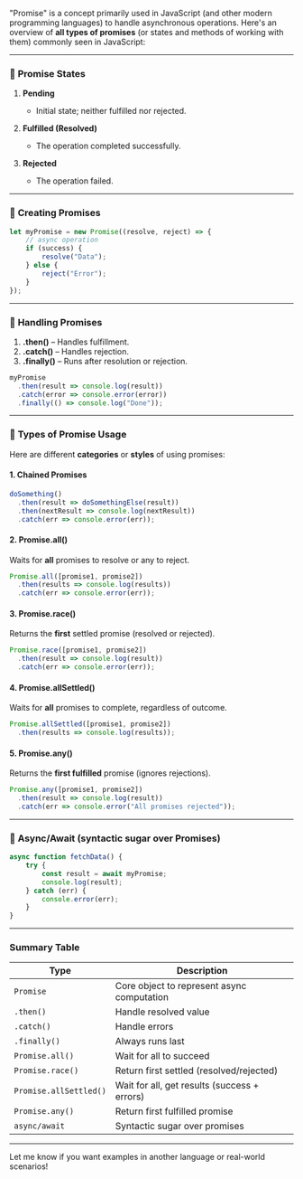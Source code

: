 "Promise" is a concept primarily used in JavaScript (and other modern programming languages) to handle asynchronous operations. Here's an overview of **all types of promises** (or states and methods of working with them) commonly seen in JavaScript:

---

### 🔄 **Promise States**

1. **Pending**

   * Initial state; neither fulfilled nor rejected.
2. **Fulfilled (Resolved)**

   * The operation completed successfully.
3. **Rejected**

   * The operation failed.

---

### 🧱 **Creating Promises**

```javascript
let myPromise = new Promise((resolve, reject) => {
    // async operation
    if (success) {
        resolve("Data");
    } else {
        reject("Error");
    }
});
```

---

### 🔧 **Handling Promises**

1. **.then()** – Handles fulfillment.
2. **.catch()** – Handles rejection.
3. **.finally()** – Runs after resolution or rejection.

```javascript
myPromise
  .then(result => console.log(result))
  .catch(error => console.error(error))
  .finally(() => console.log("Done"));
```

---

### 🧰 **Types of Promise Usage**

Here are different **categories** or **styles** of using promises:

#### 1. **Chained Promises**

```javascript
doSomething()
  .then(result => doSomethingElse(result))
  .then(nextResult => console.log(nextResult))
  .catch(err => console.error(err));
```

#### 2. **Promise.all()**

Waits for **all** promises to resolve or any to reject.

```javascript
Promise.all([promise1, promise2])
  .then(results => console.log(results))
  .catch(err => console.error(err));
```

#### 3. **Promise.race()**

Returns the **first** settled promise (resolved or rejected).

```javascript
Promise.race([promise1, promise2])
  .then(result => console.log(result))
  .catch(err => console.error(err));
```

#### 4. **Promise.allSettled()**

Waits for **all** promises to complete, regardless of outcome.

```javascript
Promise.allSettled([promise1, promise2])
  .then(results => console.log(results));
```

#### 5. **Promise.any()**

Returns the **first fulfilled** promise (ignores rejections).

```javascript
Promise.any([promise1, promise2])
  .then(result => console.log(result))
  .catch(err => console.error("All promises rejected"));
```

---

### 🔁 **Async/Await (syntactic sugar over Promises)**

```javascript
async function fetchData() {
    try {
        const result = await myPromise;
        console.log(result);
    } catch (err) {
        console.error(err);
    }
}
```

---

### Summary Table

| Type                   | Description                                  |
| ---------------------- | -------------------------------------------- |
| `Promise`              | Core object to represent async computation   |
| `.then()`              | Handle resolved value                        |
| `.catch()`             | Handle errors                                |
| `.finally()`           | Always runs last                             |
| `Promise.all()`        | Wait for all to succeed                      |
| `Promise.race()`       | Return first settled (resolved/rejected)     |
| `Promise.allSettled()` | Wait for all, get results (success + errors) |
| `Promise.any()`        | Return first fulfilled promise               |
| `async/await`          | Syntactic sugar over promises                |

---

Let me know if you want examples in another language or real-world scenarios!
